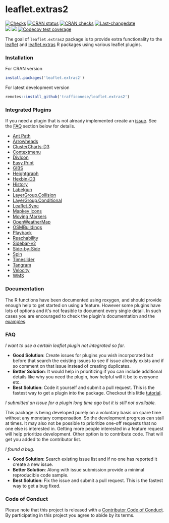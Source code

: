 # leaflet.extras2

<!-- badges: start -->
[![Checks](https://github.com/trafficonese/leaflet.extras2/actions/workflows/R-CMD-check.yaml/badge.svg)](https://github.com/trafficonese/leaflet.extras2/actions/workflows/R-CMD-check.yaml)
[![CRAN status](https://www.r-pkg.org/badges/version/leaflet.extras2)](https://CRAN.R-project.org/package=leaflet.extras2)
[![CRAN checks](https://badges.cranchecks.info/summary/leaflet.extras2.svg)](https://cran.r-project.org/web/checks/check_results_leaflet.extras2.html)
[![Last-changedate](https://img.shields.io/badge/last%20change-2024--06--10-green.svg)](/commits/master)  
[![](https://cranlogs.r-pkg.org/badges/grand-total/leaflet.extras2)](https://cran.rstudio.com/web/packages/leaflet.extras2/index.html)
[![](https://cranlogs.r-pkg.org/badges/last-month/leaflet.extras2?color=blue)](https://cran.r-project.org/package=leaflet.extras2)
[![Codecov test coverage](https://codecov.io/gh/trafficonese/leaflet.extras2/branch/master/graph/badge.svg)](https://app.codecov.io/gh/trafficonese/leaflet.extras2?branch=master)
<!-- badges: end -->

The goal of `leaflet.extras2` package is to provide extra functionality to the [leaflet](https://cran.r-project.org/package=leaflet) and [leaflet.extras](https://github.com/trafficonese/leaflet.extras) R packages using various leaflet plugins.

### Installation

For CRAN version

``` r
install.packages('leaflet.extras2')
```

For latest development version

``` r
remotes::install_github('trafficonese/leaflet.extras2')
```

### Integrated Plugins

If you need a plugin that is not already implemented create an [issue](https://github.com/trafficonese/leaflet.extras2/issues/new). See the [FAQ](#faq) section below for details.

-   [Ant Path](https://github.com/rubenspgcavalcante/leaflet-ant-path)
-   [Arrowheads](https://github.com/slutske22/leaflet-arrowheads)
-   [ClusterCharts-D3](https://gist.github.com/gisminister/10001728)
-   [Contextmenu](https://github.com/aratcliffe/Leaflet.contextmenu)
-   [DivIcon](https://leafletjs.com/reference.html#divicon)
-   [Easy Print](https://github.com/rowanwins/leaflet-easyPrint)
-   [GIBS](https://github.com/aparshin/leaflet-GIBS)
-   [Heightgraph](https://github.com/GIScience/Leaflet.Heightgraph)
-   [Hexbin-D3](https://github.com/bluehalo/leaflet-d3#hexbins-api)
-   [History](https://github.com/cscott530/leaflet-history)
-   [Labelgun](https://github.com/Geovation/labelgun)
-   [LayerGroup.Collision](https://github.com/MazeMap/Leaflet.LayerGroup.Collision)
-   [LayerGroup.Conditional](https://github.com/Solfisk/Leaflet.LayerGroup.Conditional)
-   [Leaflet.Sync](https://github.com/jieter/Leaflet.Sync)
-   [Mapkey Icons](https://github.com/mapshakers/leaflet-mapkey-icon)
-   [Moving Markers](https://github.com/ewoken/Leaflet.MovingMarker)
-   [OpenWeatherMap](https://github.com/trafficonese/leaflet-openweathermap)
-   [OSMBuildings](https://github.com/kekscom/osmbuildings/tree/master)
-   [Playback](https://github.com/hallahan/LeafletPlayback)
-   [Reachability](https://github.com/traffordDataLab/leaflet.reachability)
-   [Sidebar-v2](https://github.com/Turbo87/sidebar-v2)
-   [Side-by-Side](https://github.com/digidem/leaflet-side-by-side)
-   [Spin](https://github.com/makinacorpus/Leaflet.Spin)
-   [Timeslider](https://github.com/dwilhelm89/LeafletSlider)
-   [Tangram](https://github.com/tangrams/tangram)
-   [Velocity](https://github.com/onaci/leaflet-velocity)
-   [WMS](https://github.com/heigeo/leaflet.wms)


### Documentation

The R functions have been documented using roxygen, and should provide enough help to get started on using a feature. However some plugins have lots of options and it's not feasible to document every single detail. In such cases you are encouraged to check the plugin's documentation and the [examples](https://github.com/trafficonese/leaflet.extras2/tree/master/inst/examples).

### FAQ

*I want to use a certain leaflet plugin not integrated so far.*

-   **Good Solution**: Create issues for plugins you wish incorporated but before that search the existing issues to see if issue already exists and if so comment on that issue instead of creating duplicates.
-   **Better Solution**: It would help in prioritizing if you can include additional details like why you need the plugin, how helpful will it be to everyone etc.
-   **Best Solution**: Code it yourself and submit a pull request. This is the fastest way to get a plugin into the package. Checkout this little [tutorial](https://github.com/trafficonese/leaflet.extras2/blob/master/HowTo.md).

*I submitted an issue for a plugin long time ago but it is still not available.*

This package is being developed purely on a voluntary basis on spare time without any monetary compensation. So the development progress can stall at times. It may also not be possible to prioritize one-off requests that no one else is interested in. Getting more people interested in a feature request will help prioritize development. Other option is to contribute code. That will get you added to the contributor list.

*I found a bug.*

-   **Good Solution**: Search existing issue list and if no one has reported it create a new issue.
-   **Better Solution**: Along with issue submission provide a minimal reproducible code sample.
-   **Best Solution**: Fix the issue and submit a pull request. This is the fastest way to get a bug fixed.


### Code of Conduct

Please note that this project is released with a [Contributor Code of Conduct](CODE_OF_CONDUCT.md). By participating in this project you agree to abide by its terms.
